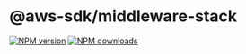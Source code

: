 # @aws-sdk/middleware-stack

[![NPM version](https://img.shields.io/npm/v/@aws-sdk/middleware-stack/preview.svg)](https://www.npmjs.com/package/@aws-sdk/middleware-stack)
[![NPM downloads](https://img.shields.io/npm/dm/@aws-sdk/middleware-stack.svg)](https://www.npmjs.com/package/@aws-sdk/middleware-stack)

